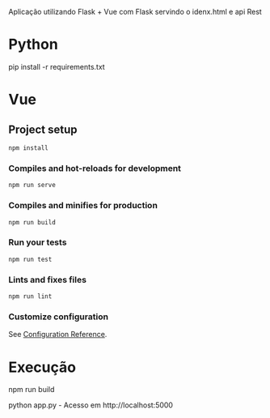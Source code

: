 Aplicação utilizando Flask + Vue com Flask servindo o idenx.html e api Rest 

# Python 
pip install -r requirements.txt 


#  Vue 

## Project setup
```
npm install
```

### Compiles and hot-reloads for development
```
npm run serve
```

### Compiles and minifies for production
```
npm run build
```

### Run your tests
```
npm run test
```

### Lints and fixes files
```
npm run lint
```

### Customize configuration
See [Configuration Reference](https://cli.vuejs.org/config/).

# Execução
npm run build 

python app.py - Acesso em http://localhost:5000 